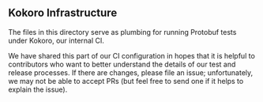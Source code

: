 
Kokoro Infrastructure
----------------------

The files in this directory serve as plumbing for running Protobuf
tests under Kokoro, our internal CI.

We have shared this part of our CI configuration in hopes that it is
helpful to contributors who want to better understand the details of
our test and release processes. If there are changes, please file an
issue; unfortunately, we may not be able to accept PRs (but feel free
to send one if it helps to explain the issue).
